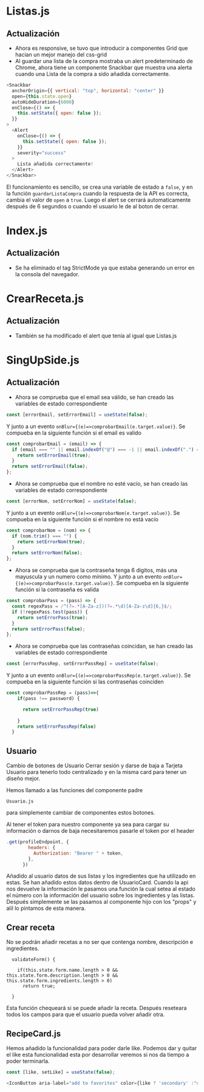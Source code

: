 # Listas.js

## Actualización

- Ahora es responsive, se tuvo que introducir a componentes Grid que hacian un mejor manejo del css-grid
- Al guardar una lista de la compra mostraba un alert predeterminado de Chrome, ahora tiene un componente Snackbar que muestra una alerta cuando una Lista de la compra a sido añadida correctamente.

```js
<Snackbar
  anchorOrigin={{ vertical: "top", horizontal: "center" }}
  open={this.state.open}
  autoHideDuration={6000}
  onClose={() => {
    this.setState({ open: false });
  }}
>
  <Alert
    onClose={() => {
      this.setState({ open: false });
    }}
    severity="success"
  >
    Lista añadida correctamente!
  </Alert>
</Snackbar>
```

El funcionamiento es sencillo, se crea una variable de estado a `false`, y en la función `guardarListaCompra` cuando la respuesta de la API es correcta, cambia el valor de `open` a `true`. Luego el alert se cerrará automaticamente después de 6 segundos o cuando el usuario le de al boton de cerrar.

# Index.js

## Actualización

- Se ha eliminado el tag StrictMode ya que estaba generando un error en la consola del navegador.

# CrearReceta.js

## Actualización

- También se ha modificado el alert que tenía al igual que Listas.js

# SingUpSide.js

## Actualización

- Ahora se comprueba que el email sea válido, se han creado las variables de estado correspondiente

```js
const [errorEmail, setErrorEmail] = useState(false);
```

Y junto a un evento `onBlur={(e)=>comprobarEmail(e.target.value)}`.
Se compueba en la siguiente función si el email es valido

```js
const comprobarEmail = (email) => {
  if (email === "" || email.indexOf("@") === -1 || email.indexOf(".") === -1) {
    return setErrorEmail(true);
  }
  return setErrorEmail(false);
};
```

- Ahora se comprueba que el nombre no esté vacío, se han creado las variables de estado correspondiente

```js
const [errorNom, setErrorNom] = useState(false);
```

Y junto a un evento `onBlur={(e)=>comprobarNom(e.target.value)}`.
Se compueba en la siguiente función si el nombre no está vacío

```js
const comprobarNom = (nom) => {
  if (nom.trim() === "") {
    return setErrorNom(true);
  }
  return setErrorNom(false);
};
```

- Ahora se comprueba que la contraseña tenga 6 digitos, más una mayuscula y un numero como mínimo.
  Y junto a un evento `onBlur={(e)=>comprobarPass(e.target.value)}`.
  Se compueba en la siguiente función si la contraseña es valida

```js
const comprobarPass = (pass) => {
  const regexPass = /^(?=.*[A-Za-z])(?=.*\d)[A-Za-z\d]{6,}$/;
  if (!regexPass.test(pass)) {
    return setErrorPass(true);
  }
  return setErrorPass(false);
};
```
- Ahora se comprueba que las contraseñas coincidan, se han creado las variables de estado correspondiente

```js
const [errorPassRep, setErrorPassRep] = useState(false);
```

Y junto a un evento `onBlur={(e)=>comprobarPassRep(e.target.value)}`.
Se compueba en la siguiente función si las contraseñas coinciden

```js
const comprobarPassRep = (pass)=>{
    if(pass !== password) {

      return setErrorPassRep(true)
   
    }
    return setErrorPassRep(false)
  }
```


## Usuario
Cambio de botones de Usuario Cerrar sesión y darse de baja a Tarjeta Usuario para tenerlo todo centralizado y en la misma card para tener un diseño mejor.

Hemos llamado a las funciones del componente padre
```
Usuario.js
```

para simplemente cambiar de componentes estos botones. 

Al tener el token para nuestro componente ya sea para cargar su información o darnos de baja necesitaremos pasarle el token por el header

``` js
.get(profileEndpoint, {
        headers: {
          Authorization: "Bearer " + token,
        },
      })
```
Añadido al usuario datos de sus listas y los ingredientes que ha utilizado en estas.
Se han añadido estos datos dentro de UsuarioCard. 
Cuando la api nos devuelve la información le pasamos una función la cual setea al estado el número con la información del usuario sobre los ingredientes y las listas. Después simplemente se las pasamos al componente hijo con los "props" y alil lo pintamos de esta manera.

## Crear receta
No se podrán añadir recetas a no ser que contenga nombre, descripción e ingredientes.

```
  validateForm() {

    if(this.state.form.name.length > 0 && this.state.form.description.length > 0 && this.state.form.ingredients.length > 0)
      return true;
    
  }
```
Esta función chequeará si se puede añadir la receta. Después reseteara todos los campos para que el usuario pueda volver añadir otra.

## RecipeCard.js
Hemos añadido la funcionalidad para poder darle like. Podemos dar y quitar el like esta funcionalidad esta por desarrollar veremos si nos da tiempo a poder terminarla.

```js
const [like, setLike] = useState(false);

<IconButton aria-label="add to favorites" color={like ? 'secondary' :"default"} onClick={() => setLike(!like)}>
```
